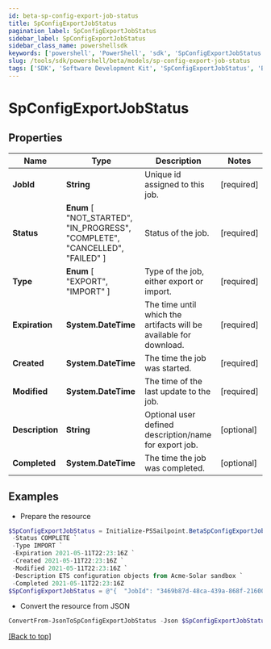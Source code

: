 ```yaml
---
id: beta-sp-config-export-job-status
title: SpConfigExportJobStatus
pagination_label: SpConfigExportJobStatus
sidebar_label: SpConfigExportJobStatus
sidebar_class_name: powershellsdk
keywords: ['powershell', 'PowerShell', 'sdk', 'SpConfigExportJobStatus', 'BetaSpConfigExportJobStatus'] 
slug: /tools/sdk/powershell/beta/models/sp-config-export-job-status
tags: ['SDK', 'Software Development Kit', 'SpConfigExportJobStatus', 'BetaSpConfigExportJobStatus']
---
```



# SpConfigExportJobStatus

## Properties

Name | Type | Description | Notes
------------ | ------------- | ------------- | -------------
**JobId** | **String** | Unique id assigned to this job. | [required]
**Status** |  **Enum** [  "NOT_STARTED",    "IN_PROGRESS",    "COMPLETE",    "CANCELLED",    "FAILED" ] | Status of the job. | [required]
**Type** |  **Enum** [  "EXPORT",    "IMPORT" ] | Type of the job, either export or import. | [required]
**Expiration** | **System.DateTime** | The time until which the artifacts will be available for download. | [required]
**Created** | **System.DateTime** | The time the job was started. | [required]
**Modified** | **System.DateTime** | The time of the last update to the job. | [required]
**Description** | **String** | Optional user defined description/name for export job. | [optional] 
**Completed** | **System.DateTime** | The time the job was completed. | [optional] 

## Examples

- Prepare the resource
```powershell
$SpConfigExportJobStatus = Initialize-PSSailpoint.BetaSpConfigExportJobStatus  -JobId 3469b87d-48ca-439a-868f-2160001da8c1 `
 -Status COMPLETE `
 -Type IMPORT `
 -Expiration 2021-05-11T22:23:16Z `
 -Created 2021-05-11T22:23:16Z `
 -Modified 2021-05-11T22:23:16Z `
 -Description ETS configuration objects from Acme-Solar sandbox `
 -Completed 2021-05-11T22:23:16Z
$SpConfigExportJobStatus = @"{  "JobId": "3469b87d-48ca-439a-868f-2160001da8c1", "Status": "COMPLETE", "Type": "IMPORT", "Expiration": "2021-05-11T22:23:16Z", "Created": "2021-05-11T22:23:16Z", "Modified": "2021-05-11T22:23:16Z", "Description": "ETS configuration objects from Acme-Solar sandbox", "Completed": "2021-05-11T22:23:16Z" }"@
```

- Convert the resource from JSON
```powershell
ConvertFrom-JsonToSpConfigExportJobStatus -Json $SpConfigExportJobStatus
```


[[Back to top]](#) 

